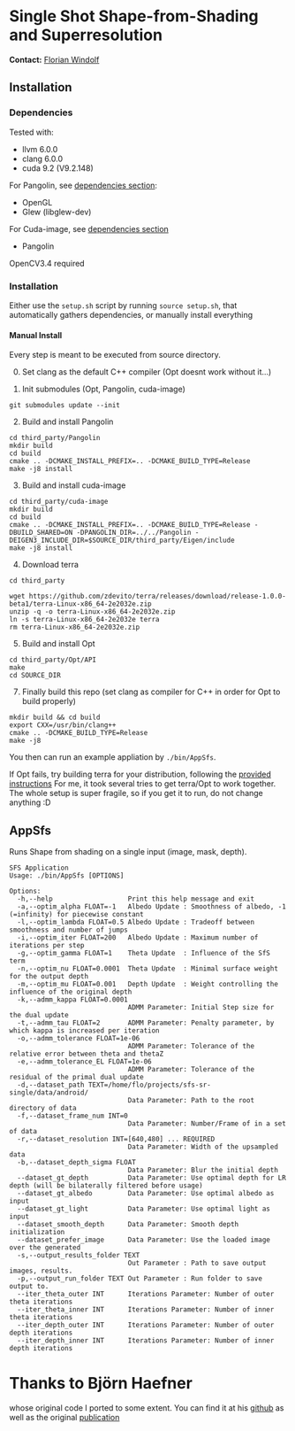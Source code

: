 # Single Shot Shape-from-Shading and Superresolution

**Contact:** [Florian Windolf](mailto:florian.windolf@tum.de)

## Installation

### Dependencies

Tested with:
- llvm 6.0.0
- clang 6.0.0
- cuda 9.2 (V9.2.148)

For Pangolin, see [dependencies section](https://github.com/stevenlovegrove/Pangolin#required-dependencies):
- OpenGL
- Glew (libglew-dev)

For Cuda-image, see [dependencies section](https://github.com/fwindolf/cuda-image#install)
- Pangolin

OpenCV3.4 required

### Installation

Either use the `setup.sh` script by running `source setup.sh`, that automatically gathers dependencies, or manually install everything

#### Manual Install
Every step is meant to be executed from source directory.

0. Set clang as the default C++ compiler (Opt doesnt work without it...)

1. Init submodules (Opt, Pangolin, cuda-image)
```
git submodules update --init
```

2. Build and install Pangolin
```
cd third_party/Pangolin
mkdir build
cd build
cmake .. -DCMAKE_INSTALL_PREFIX=.. -DCMAKE_BUILD_TYPE=Release
make -j8 install
```

3. Build and install cuda-image
```
cd third_party/cuda-image
mkdir build
cd build
cmake .. -DCMAKE_INSTALL_PREFIX=.. -DCMAKE_BUILD_TYPE=Release -DBUILD_SHARED=ON -DPANGOLIN_DIR=../../Pangolin -DEIGEN3_INCLUDE_DIR=$SOURCE_DIR/third_party/Eigen/include
make -j8 install
```

4. Download terra
```
cd third_party

wget https://github.com/zdevito/terra/releases/download/release-1.0.0-beta1/terra-Linux-x86_64-2e2032e.zip
unzip -q -o terra-Linux-x86_64-2e2032e.zip 
ln -s terra-Linux-x86_64-2e2032e terra
rm terra-Linux-x86_64-2e2032e.zip
```

5. Build and install Opt
```
cd third_party/Opt/API 
make
cd SOURCE_DIR
```

7. Finally build this repo (set clang as compiler for C++ in order for Opt to build properly)
```
mkdir build && cd build
export CXX=/usr/bin/clang++
cmake .. -DCMAKE_BUILD_TYPE=Release
make -j8
```

You then can run an example appliation by `./bin/AppSfs`.

If Opt fails, try building terra for your distribution, following the [provided instructions](https://github.com/zdevito/terra#installing-terra)
For me, it took several tries to get terra/Opt to work together. The whole setup is super fragile, so if you get it to run, do not change anything :D

## AppSfs

Runs Shape from shading on a single input (image, mask, depth).

```
SFS Application
Usage: ./bin/AppSfs [OPTIONS]

Options:
  -h,--help                   Print this help message and exit
  -a,--optim_alpha FLOAT=-1   Albedo Update : Smoothness of albedo, -1 (=infinity) for piecewise constant
  -l,--optim_lambda FLOAT=0.5 Albedo Update : Tradeoff between smoothness and number of jumps
  -i,--optim_iter FLOAT=200   Albedo Update : Maximum number of iterations per step
  -g,--optim_gamma FLOAT=1    Theta Update  : Influence of the SfS term
  -n,--optim_nu FLOAT=0.0001  Theta Update  : Minimal surface weight for the output depth
  -m,--optim_mu FLOAT=0.001   Depth Update  : Weight controlling the influence of the original depth
  -k,--admm_kappa FLOAT=0.0001
                              ADMM Parameter: Initial Step size for the dual update
  -t,--admm_tau FLOAT=2       ADMM Parameter: Penalty parameter, by which kappa is increased per iteration
  -o,--admm_tolerance FLOAT=1e-06
                              ADMM Parameter: Tolerance of the relative error between theta and thetaZ
  -e,--admm_tolerance_EL FLOAT=1e-06
                              ADMM Parameter: Tolerance of the residual of the primal dual update
  -d,--dataset_path TEXT=/home/flo/projects/sfs-sr-single/data/android/
                              Data Parameter: Path to the root directory of data
  -f,--dataset_frame_num INT=0
                              Data Parameter: Number/Frame of in a set of data
  -r,--dataset_resolution INT=[640,480] ... REQUIRED
                              Data Parameter: Width of the upsampled data
  -b,--dataset_depth_sigma FLOAT
                              Data Parameter: Blur the initial depth
  --dataset_gt_depth          Data Parameter: Use optimal depth for LR depth (will be bilaterally filtered before usage)
  --dataset_gt_albedo         Data Parameter: Use optimal albedo as input
  --dataset_gt_light          Data Parameter: Use optimal light as input
  --dataset_smooth_depth      Data Parameter: Smooth depth initialization
  --dataset_prefer_image      Data Parameter: Use the loaded image over the generated
  -s,--output_results_folder TEXT
                              Out Parameter : Path to save output images, results.
  -p,--output_run_folder TEXT Out Parameter : Run folder to save output to.
  --iter_theta_outer INT      Iterations Parameter: Number of outer theta iterations
  --iter_theta_inner INT      Iterations Parameter: Number of inner theta iterations
  --iter_depth_outer INT      Iterations Parameter: Number of outer depth iterations
  --iter_depth_inner INT      Iterations Parameter: Number of inner depth iterations
```


# Thanks to Björn Haefner
whose original code I ported to some extent. 
You can find it at his [github](https://github.com/BjoernHaefner/DepthSRfromShading) as well as the original [publication](https://vision.in.tum.de/_media/spezial/bib/haefner2018cvpr.pdf)
